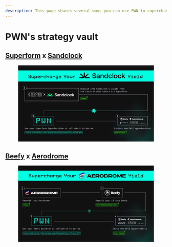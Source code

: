 ```yaml
---
description: This page shares several ways you can use PWN to supercharge your DeFi plays.
---
```


# PWN's strategy vault

## [**Superform**](https://www.superform.xyz/) **x** [**Sandclock**](https://app.sandclock.org/)

<figure><img src="../../.gitbook/assets/image (5).png" alt=""><figcaption></figcaption></figure>

## [**Beefy**](https://beefy.com/) **x** [**Aerodrome**](https://aerodrome.finance/)

<figure><img src="../../.gitbook/assets/image (7).png" alt=""><figcaption></figcaption></figure>

